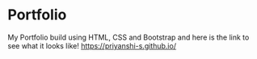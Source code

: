 # Portfolio
My Portfolio build using HTML, CSS and Bootstrap and here is the link to see what it looks like! 
https://priyanshi-s.github.io/
